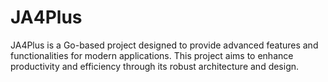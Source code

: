# JA4Plus

JA4Plus is a Go-based project designed to provide advanced features and functionalities for modern applications. This project aims to enhance productivity and efficiency through its robust architecture and design.
